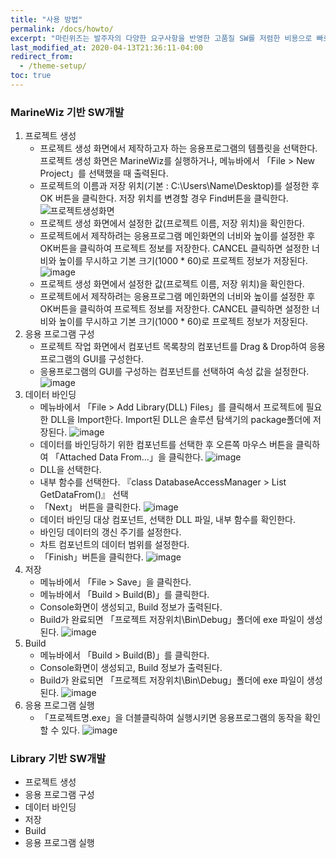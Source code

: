 ```yaml
---
title: "사용 방법"
permalink: /docs/howto/
excerpt: "마린위즈는 발주자의 다양한 요구사항을 반영한 고품질 SW를 저렴한 비용으로 빠르게 개발 가능한 조선해양특화 SW통합개발도구이다."
last_modified_at: 2020-04-13T21:36:11-04:00
redirect_from:
  - /theme-setup/
toc: true
---
```

### MarineWiz 기반 SW개발
  1. 프로젝트 생성
      - 프로젝트 생성 화면에서 제작하고자 하는 응용프로그램의 템플릿을 선택한다.프로젝트 생성 화면은 MarineWiz를 실행하거나, 메뉴바에서 「File > New Project」를 선택했을 때 출력된다.
      - 프로젝트의 이름과 저장 위치(기본 : C:\Users\Name\Desktop)를 설정한 후 OK 버튼을 클릭한다. 저장 위치를 변경할 경우 Find버튼을 클릭한다.
      ![프로젝트생성화면](https://user-images.githubusercontent.com/45934727/79210055-3b5b3180-7e7f-11ea-8c17-48b5065effb6.png)
      - 프로젝트 생성 화면에서 설정한 값(프로젝트 이름, 저장 위치)을 확인한다.
      - 프로젝트에서 제작하려는 응용프로그램 메인화면의 너비와 높이를 설정한 후 OK버튼을 클릭하여 프로젝트 정보를 저장한다. CANCEL 클릭하면 설정한 너비와 높이를 무시하고 기본 크기(1000 * 60)로 프로젝트 정보가 저장된다.
      ![image](https://user-images.githubusercontent.com/45934727/77055550-6edba500-6a14-11ea-9e7b-7e38d08a79f4.png)
      - 프로젝트 생성 화면에서 설정한 값(프로젝트 이름, 저장 위치)을 확인한다.
      - 프로젝트에서 제작하려는 응용프로그램 메인화면의 너비와 높이를 설정한 후 OK버튼을 클릭하여 프로젝트 정보를 저장한다. CANCEL 클릭하면 설정한 너비와 높이를 무시하고 기본 크기(1000 * 60)로 프로젝트 정보가 저장된다.
  2. 응용 프로그램 구성
      - 프로젝트 작업 화면에서 컴포넌트 목록창의 컴포넌트를 Drag & Drop하여 응용프로그램의 GUI를 구성한다.
      - 응용프로그램의 GUI를 구성하는 컴포넌트를 선택하여 속성 값을 설정한다.
      ![image](https://user-images.githubusercontent.com/45934727/77055672-a9454200-6a14-11ea-88eb-19e05e1f0976.png)
  3. 데이터 바인딩
      - 메뉴바에서 「File > Add Library(DLL) Files」를 클릭해서 프로젝트에 필요한 DLL을 Import한다. Import된 DLL은 솔루션 탐색기의 package폴더에 저장된다.
      ![image](https://user-images.githubusercontent.com/45934727/77056032-34263c80-6a15-11ea-9bba-a1233b191798.png)
      - 데이터를 바인딩하기 위한 컴포넌트를 선택한 후 오른쪽 마우스 버튼을 클릭하여 「Attached Data From...」을 클릭한다.
      ![image](https://user-images.githubusercontent.com/45934727/77056186-6fc10680-6a15-11ea-8f49-90ffa1928e60.png)
      - DLL을 선택한다.
      - 내부 함수를 선택한다. 『class DatabaseAccessManager > List GetDataFrom()』 선택
      - 「Next」 버튼을 클릭한다.
      ![image](https://user-images.githubusercontent.com/45934727/77056309-954e1000-6a15-11ea-8f85-7208fe3c8c97.png)
      - 데이터 바인딩 대상 컴포넌트, 선택한 DLL 파일, 내부 함수를 확인한다.
      - 바인딩 데이터의 갱신 주기를 설정한다.
      - 차트 컴포넌트의 데이터 범위를 설정한다.
      - 「Finish」버튼을 클릭한다.
      ![image](https://user-images.githubusercontent.com/45934727/77056440-be6ea080-6a15-11ea-9187-7e3a48ec34bf.png)
  4. 저장
      - 메뉴바에서 「File > Save」을 클릭한다.
      - 메뉴바에서 「Build > Build(B)」를 클릭한다.
      - Console화면이 생성되고, Build 정보가 출력된다.
      - Build가 완료되면 「프로젝트 저장위치\Bin\Debug」폴더에 exe 파일이 생성된다.
      ![image](https://user-images.githubusercontent.com/45934727/77057819-dfd08c00-6a17-11ea-86b5-9f278f5c9969.png)
  5. Build
      - 메뉴바에서 「Build > Build(B)」를 클릭한다.
      - Console화면이 생성되고, Build 정보가 출력된다.
      - Build가 완료되면 「프로젝트 저장위치\Bin\Debug」폴더에 exe 파일이 생성된다.
      ![image](https://user-images.githubusercontent.com/45934727/77056699-245b2800-6a16-11ea-9154-4ce05f777bd8.png)
  6. 응용 프로그램 실행
      - 「프로젝트명.exe」을 더블클릭하여 실행시키면 응용프로그램의 동작을 확인할 수 있다.
      ![image](https://user-images.githubusercontent.com/45934727/77056981-9895cb80-6a16-11ea-9e17-efd552dc51e2.png)
### Library 기반 SW개발
  - 프로젝트 생성
  - 응용 프로그램 구성
  - 데이터 바인딩
  - 저장
  - Build
  - 응용 프로그램 실행
